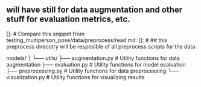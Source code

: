 ## will have still for data augmentation and other stuff for evaluation metrics, etc.
[]: # Compare this snippet from testing_multiperson_pose/data/preprocess/read.md:
[]: # ## this preprocess direcotry will be resposible of all preprocess scripts for the data

models/
│
└── utils/
    ├── augmentation.py        # Utility functions for data augmentation
    ├── evaluation.py          # Utility functions for model evaluation
    ├── preprocessing.py       # Utility functions for data preprocessing
    └── visualization.py       # Utility functions for visualizing results
